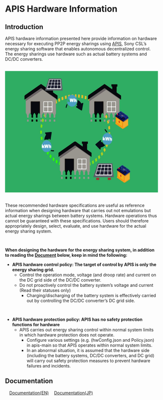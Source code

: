 # APIS Hardware Information

## Introduction

APIS hardware information presented here provide information on hardware necessary for executing PP2P energy sharings using [APIS](https://github.com/SonyCSL/APIS), Sony CSL’s energy sharing software that enables autonomous decentralized control. The energy sharings use hardware such as actual battery systems and DC/DC converters.


<br>

<div align="center">
<img src="media/thumbnail.PNG" alt="システム構成" width="600" height="400">
</div>
<br>

These recommended hardware specifications are useful as reference information when designing hardware that carries out not emulations but actual energy sharings between battery systems. Hardware operations thus cannot be guaranteed with these specifications. Users should therefore appropriately design, select, evaluate, and use hardware for the actual energy sharing system.

<br>

**When designing the hardware for the energy sharing system, in addition to reading the [Document](https://github.com/oes-github/apis-hw-requirements/blob/main/MAIN-DOCUMENT_JP.md) below, keep in mind the following:**




* **APIS hardware control policy: The target of control by APIS is only the energy sharing grid.**
  * Control the operation mode, voltage (and droop rate) and current on the DC grid side of the DC/DC converter. 
  * Do not proactively control the battery system’s voltage and current (Read their statuses only)
    * Charging/discharging of the battery system is effectively carried out by controlling the DC/DC converter’s DC grid side.

<br>

* **APIS hardware protection policy: APIS has no safety protection functions for hardware**
  * APIS carries out energy sharing control within normal system limits in which hardware protection does not operate.
    * Configure various settings (e.g. (hwConfig.json and Policy.json) in apis-main so that APIS operates within normal system limits.
    * In an abnormal situation, it is assumed that the hardware side (including the battery systems, DC/DC converters, and DC grid) will carry out safety protection measures to prevent hardware failures and incidents.



## Documentation
&emsp;[Documentation(EN)](https://github.com/oes-github/apis-hw-requirements/blob/master/MAIN-DOCUMENT_EN.md)
&emsp;[Documentation(JP)](https://github.com/oes-github/apis-hw-requirements/blob/master/MAIN-DOCUMENT_JP.md)
